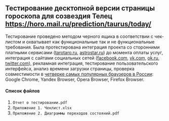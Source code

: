 ## Тестирование десктопной версии страницы гороскопа для созвездия Телец https://horo.mail.ru/prediction/taurus/today/

Тестирование проведено методом черного ящика в соответствии с чек-листом и охватывает как функциональные так и не функциональные требования. Была протестирована интеграция проекта со сторонними платными сервисами ([tarotaro.ru](https://tarotaro.ru), [astrostar.ru](https://astrostar.ru)) до момента оплаты услуг, интеграция с сайтами социальных сетей ([facebook.com](https://facebook.com), [vk.com](https://vk.com), [ok.ru](https://ok.ru), [twitter.com](https://twitter.com)), рекламная интеграция, тестирование пользовательского интерфейса, анализ времени загрузки страницы, проверка совместимости в [четверке самых популярных браузеров в России](https://radar.yandex.ru/browsers?device-category=1&platform=14&selected_rows=Ct58LP%252C%252BjXhkh%252CRysHuf): Google Chrome, Yandex Browser, Opera Browser, Firefox Browser.

#### Список файлов

1. `Отчет о тестировании.pdf`
2. `Приложение 1. Чеклист.xlsx`
3. `Приложение 2. Диаграммы переходов состояний.pdf`

